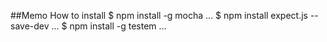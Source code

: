 ##Memo
How to install
    $ npm install -g mocha
    ...
    $ npm install expect.js --save-dev
    ...
    $ npm install -g testem
    ...
